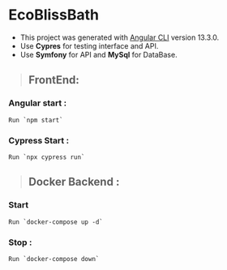 # EcoBlissBath

- This project was generated with [Angular CLI](https://github.com/angular/angular-cli) version 13.3.0.
- Use __Cypres__ for testing interface and API.
- Use __Symfony__ for API and __MySql__ for DataBase.

>## FrontEnd:
### Angular start :
```
Run `npm start`
```
### Cypress Start :
```
Run `npx cypress run`
```

>## Docker Backend :
### Start
```
Run `docker-compose up -d`
```
### Stop :
```
Run `docker-compose down`
```
